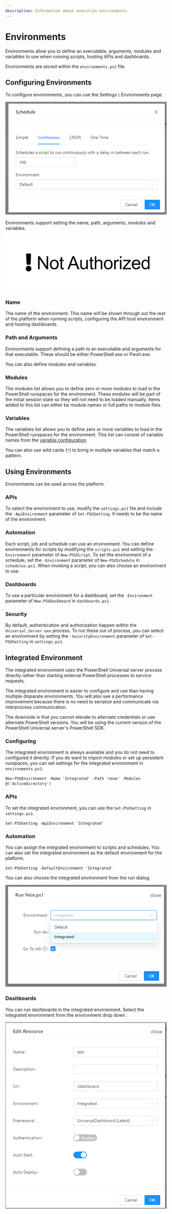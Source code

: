 ```yaml
---
description: Information about execution environments.
---
```


# Environments

Environments allow you to define an executable, arguments, modules and variables to use when running scripts, hosting APIs and dashboards. 

Environments are stored within the `environments.ps1` file. 

## Configuring Environments

To configure environments, you can use the Settings \ Environments page. 

![](../.gitbook/assets/image%20%28136%29.png)

Environments support setting the name, path, arguments, modules and variables.

![](../.gitbook/assets/image%20%28135%29.png)

### Name 

The name of the environment. This name will be shown through out the rest of the platform when running scripts, configuring the API host environment and hosting dashboards. 

### Path and Arguments

Environments support defining a path to an executable and arguments for that executable. These should be either PowerShell.exe or Pwsh.exe. 

You can also define modules and variables. 

### Modules

The modules list allows you to define zero or more modules to load in the PowerShell runspaces for the environment. These modules will be part of the initial session state so they will not need to be loaded manually. Items added to this list can either be module names or full paths to module files. 

### Variables

The variables list allows you to define zero or more variables to load in the PowerShell runspaces for the environment. This list can consist of variable names from the [variable configuration](../platform/variables.md). 

You can also use wild cards \(`*`\) to bring in multiple variables that match a pattern.

## Using Environments

Environments can be used across the platform. 

### APIs

To select the environment to use, modify the `settings.ps1` file and include the `-ApiEnvironment` parameter of `Set-PSUSetting`. It needs to be the name of the environment. 

### Automation

Each script, job and schedule can use an environment. You can define environments for scripts by modifying the `scripts.ps1` and setting the `-Environment` parameter of `New-PSUScript`. To set the environment of a schedule, set the `-Environment` parameter of `New-PSUSchedule` in `schedules.ps1`. When invoking a script, you can also choose an environment to use. 

### Dashboards

To use a particular environment for a dashboard, set the `-Environment` parameter of `New-PSUDashboard` in `dashboards.ps1`.

### Security

By default, authentication and authorization happen within the `Universal.Server.exe` process. To run these out of process, you can select an environment by setting the `-SecurityEnvironment` parameter of `Set-PSUSetting` in `settings.ps1`. 

## Integrated Environment

The integrated environment uses the PowerShell Universal server process directly rather than starting external PowerShell processes to service requests. 

The integrated environment is easier to configure and use than having multiple disparate environments. You will also see a performance improvement because there is no need to serialize and communicate via interprocess communication. 

The downside is that you cannot elevate to alternate credentials or use alternate PowerShell versions. You will be using the current version of the PowerShell Universal server's PowerShell SDK. 

### Configuring

The integrated environment is always available and you do not need to configured it directly. If you do want to import modules or set up persistent runspaces, you can set settings for the integrated environment in `environments.ps1`. 

```text
New-PSUEnvironment -Name 'Integrated' -Path 'none' -Modules @('ActiveDirectory')
```

### APIs

To set the integrated environment, you can use the `Set-PSUSetting` in `settings.ps1`. 

```text
Set-PSUSetting -ApiEnvironment 'Integrated'
```

### Automation

You can assign the integrated environment to scripts and schedules. You can also set the integrated environment as the default environment for the platform. 

```text
Set-PSUSetting -DefaultEnvironment 'Integrated'
```

You can also choose the integrated environment from the run dialog. 

![](../.gitbook/assets/image%20%28224%29.png)

### Dashboards

You can run dashboards in the integrated environment. Select the integrated environment from the environment drop down. 

![](../.gitbook/assets/image%20%28225%29.png)

